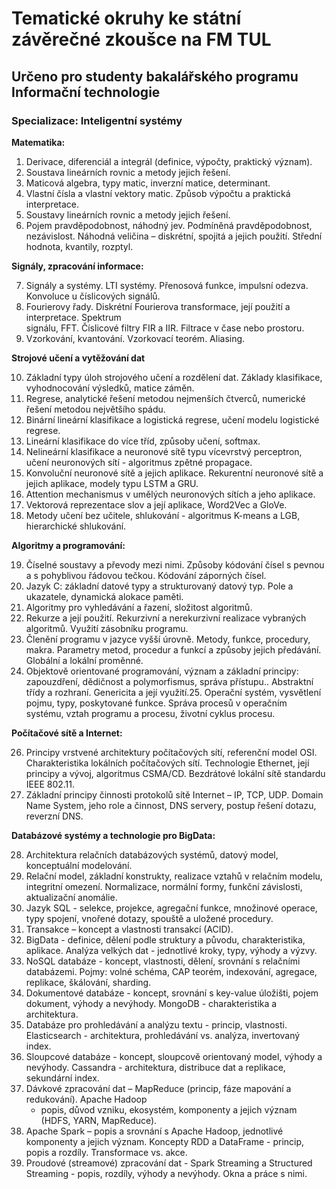 # Tematické okruhy ke státní závěrečné zkoušce na FM TUL

## Určeno pro studenty bakalářského programu Informační technologie

### Specializace: Inteligentní systémy

**Matematika:**

1. Derivace, diferenciál a integrál (definice, výpočty, praktický význam).
2. Soustava lineárních rovnic a metody jejich řešení.
3. Maticová algebra, typy matic, inverzní matice, determinant.
4. Vlastní čísla a vlastní vektory matic. Způsob výpočtu a praktická interpretace.
5. Soustavy lineárních rovnic a metody jejich řešení.
6. Pojem pravděpodobnost, náhodný jev. Podmíněná pravděpodobnost, nezávislost. Náhodná
veličina – diskrétní, spojitá a jejich použití. Střední hodnota, kvantily, rozptyl.

**Signály, zpracování informace:**  

7. Signály a systémy. LTI systémy. Přenosová funkce, impulsní odezva. Konvoluce u číslicových
signálů.  
8. Fourierovy řady. Diskrétní Fourierova transformace, její použití a interpretace. Spektrum  
signálu, FFT. Číslicové filtry FIR a IIR. Filtrace v čase nebo prostoru.  
9. Vzorkování, kvantování. Vzorkovací teorém. Aliasing.

**Strojové učení a vytěžování dat**

10. Základní typy úloh strojového učení a rozdělení dat. Základy klasifikace, vyhodnocování
výsledků, matice záměn.
11. Regrese, analytické řešení metodou nejmenších čtverců, numerické řešení metodou největšího
spádu.
12. Binární lineární klasifikace a logistická regrese, učení modelu logistické regrese.
13. Lineární klasifikace do více tříd, způsoby učení, softmax.
14. Nelineární klasifikace a neuronové sítě typu vícevrstvý perceptron, učení neuronových sítí -
algoritmus zpětné propagace.
15. Konvoluční neuronové sítě a jejich aplikace. Rekurentní neuronové sítě a jejich aplikace,
modely typu LSTM a GRU.
16. Attention mechanismus v umělých neuronových sítích a jeho aplikace.
17. Vektorová reprezentace slov a její aplikace, Word2Vec a GloVe.
18. Metody učení bez učitele, shlukování - algoritmus K-means a LGB, hierarchické shlukování.

**Algoritmy a programování:**

19. Číselné soustavy a převody mezi nimi. Způsoby kódování čísel s pevnou a s pohyblivou
řádovou tečkou. Kódování záporných čísel.
20. Jazyk C: základní datové typy a strukturovaný datový typ. Pole a ukazatele, dynamická alokace
paměti.
21. Algoritmy pro vyhledávání a řazení, složitost algoritmů.
22. Rekurze a její použití. Rekurzivní a nerekurzivní realizace vybraných algoritmů. Využití
zásobníku programu.
23. Členění programu v jazyce vyšší úrovně. Metody, funkce, procedury, makra. Parametry metod,
procedur a funkcí a způsoby jejich předávání. Globální a lokální proměnné.
24. Objektově orientované programování, význam a základní principy: zapouzdření, dědičnost a
polymorfismus, správa přístupu.. Abstraktní třídy a rozhraní. Genericita a její využití.25. Operační systém, vysvětlení pojmu, typy, poskytované funkce. Správa procesů v operačním
systému, vztah programu a procesu, životní cyklus procesu.

**Počítačové sítě a Internet:**

26. Principy vrstvené architektury počítačových sítí, referenční model OSI. Charakteristika
lokálních počítačových sítí. Technologie Ethernet, její principy a vývoj, algoritmus CSMA/CD.
Bezdrátové lokální sítě standardu IEEE 802.11.
27. Základní principy činnosti protokolů sítě Internet – IP, TCP, UDP. Domain Name System, jeho
role a činnost, DNS servery, postup řešení dotazu, reverzní DNS.

**Databázové systémy a technologie pro BigData:**

28. Architektura relačních databázových systémů, datový model, konceptuální modelování.
29. Relační model, základní konstrukty, realizace vztahů v relačním modelu, integritní omezení.
Normalizace, normální formy, funkční závislosti, aktualizační anomálie.
30. Jazyk SQL - selekce, projekce, agregační funkce, množinové operace, typy spojení, vnořené
dotazy, spouště a uložené procedury.
31. Transakce – koncept a vlastnosti transakcí (ACID).
32. BigData - definice, dělení podle struktury a původu, charakteristika, aplikace. Analýza velkých
dat - jednotlivé kroky, typy, výhody a výzvy.
33. NoSQL databáze - koncept, vlastnosti, dělení, srovnání s relačními databázemi. Pojmy: volné
schéma, CAP teorém, indexování, agregace, replikace, škálování, sharding.
34. Dokumentové databáze - koncept, srovnání s key-value úložišti, pojem dokument, výhody a
nevýhody. MongoDB - charakteristika a architektura.
35. Databáze pro prohledávání a analýzu textu - princip, vlastnosti. Elasticsearch - architektura,
prohledávání vs. analýza, invertovaný index.
36. Sloupcové databáze - koncept, sloupcově orientovaný model, výhody a nevýhody. Cassandra -
architektura, distribuce dat a replikace, sekundární index.
37. Dávkové zpracování dat – MapReduce (princip, fáze mapování a redukování). Apache Hadoop
	- popis, důvod vzniku, ekosystém, komponenty a jejich význam (HDFS, YARN, MapReduce).
38. Apache Spark – popis a srovnání s Apache Hadoop, jednotlivé komponenty a jejich význam.
Koncepty RDD a DataFrame - princip, popis a rozdíly. Transformace vs. akce.
39. Proudové (streamové) zpracování dat - Spark Streaming a Structured Streaming - popis,
rozdíly, výhody a nevýhody. Okna a práce s nimi.